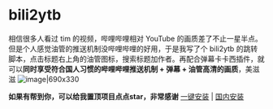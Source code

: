 # bili2ytb
相信很多人看过 tim 的视频，哔哩哔哩相对 YouTube 的画质差了不止一星半点。但是个人感觉油管的推送机制没哔哩哔哩的好用，于是我写了个 bili2ytb 的跳转脚本，点击标题右上角的油管图标，搜索标题加作者。再配合弹幕卡卡西插件，就可以**同时享受符合国人习惯的哔哩哔哩推送机制 + 弹幕 + 油管高清的画质**，美滋滋
![image|690x330](upload://kDilI2Hzifb8o3niu5F53rLuRjS.jpeg)

**如果有帮到你，可以给我置顶项目点点star，非常感谢**
[一键安装](https://github.com/fangyuan99/user.js/raw/refs/heads/main/bili2ytb/bili2ytb.user.js) | [国内安装](https://github.site/fangyuan99/user.js/raw/refs/heads/main/bili2ytb/bili2ytb.user.js)